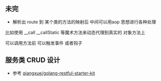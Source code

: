 ##  未完

-  解析出 route 到  某个类的方法的映射后  中间可以用aop 思想进行各种处理

比如使用  __call __callStatic  等魔术方法来动态代理到真实的 对象方法上

可以调用方法前 可以触发事件  或者钩子

## 服务类 CRUD 设计
- 参考 [ qiangxue/golang-restful-starter-kit
](https://github.com/qiangxue/golang-restful-starter-kit/blob/master/services/artist.go)